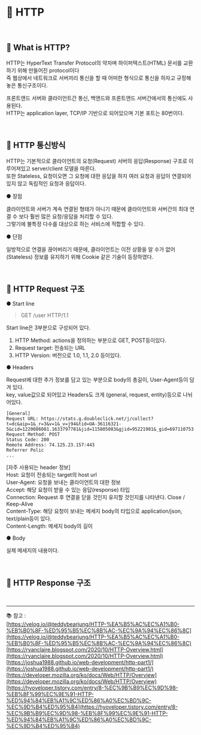 # 🔑 HTTP

<br>

## 📌 What is HTTP?

HTTP는 HyperText Transfer Protocol의 약자며 하이퍼텍스트(HTML) 문서를 교환하기 위해 만들어진 protocol이다<br>
즉 웹상에서 네트워크로 서버끼리 통신을 할 때 어떠한 형식으로 통신을 하자고 규정해 놓은 통신구조이다.

프론트앤드 서버와 클라이언트간 통신, 백앤드와 프론트앤드 서버간에서의 통신에도 사용된다.<br>
HTTP는 application layer, TCP/IP 기반으로 되어있으며 기본 포트는 80번이다.

<br>

## 📌 HTTP 통신방식

HTTP는 기본적으로 클라이언트의 요청(Request) 서버의 응답(Response) 구조로 이루어져있고 server/client 모델을 따른다.<br>
또한 Stateless, 요청이오면 그 요청에 대한 응답을 하지 여러 요청과 응답이 연결되어있지 않고 독립적인 요청과 응답이다.<br>

● 장점

클라이언트와 서버가 계속 연결된 형태가 아니기 때문에 클라이언트와 서버간의 최대 연결 수 보다 훨씬 많은 요청/응답을 처리할 수 있다.<br>
그렇기에 불특정 다수를 대상으로 하는 서비스에 적합할 수 있다.

● 단점

일방적으로 연결을 끊어버리기 때문에, 클라이언트는 이전 상황을 알 수가 없어(Stateless) 정보를 유지하기 위해 Cookie 같은 기술이 등장하였다. 

<br>

## 📌 HTTP Request 구조

● Start line

> GET /user HTTP/1.1

Start line은 3부분으로 구성되어 있다.<br>

1. HTTP Method: actions을 정의하는 부분으로 GET, POST등이있다.
2. Request target: 전송되는 URL
3. HTTP Version: 버전으로 1.0, 1.1, 2.0 등이있다.

● Headers

Request에 대한 추가 정보를 담고 있는 부분으로 body의 총길이, User-Agent등이 담겨 있다.<br>
key, value값으로 되어있고 Headers도 크게 (general, request, entity)등으로 나뉘어있다.

```
[General]
Request URL: https://stats.g.doubleclick.net/j/collect?t=dc&aip=1&_r=3&v=1&_v=j94&tid=UA-36116321-5&cid=1220086081.1633797781&jid=115805083&gjid=95221981&_gid=697110753.1635251935&_u=QACAAAAAAAAAAC~&z=1203385225
Request Method: POST
Status Code: 200 
Remote Address: 74.125.23.157:443
Referrer Polic
...
```

[자주 사용되는 header 정보]<br>
Host: 요청이 전송되는 target의 host url<br>
User-Agent: 요청을 보내는 클라이언트의 대한 정보<br>
Accept: 해당 요청이 받을 수 있는 응답(response) 타입<br>
Connection: Request 후 연결을 닫을 것인지 유지할 것인지를 나타낸다. Close / Keep-Alive<br>
Content-Type: 해당 요청이 보내는 메세지 body의 타입으로 application/json, text/plain등이 있다.<br>
Content-Length: 메세지 body의 길이<br>

● Body

실제 메세지의 내용이다.<br>

<br>

## 📌 HTTP Response 구조


<br>

---

📚 참고 : <br>
[https://velog.io/@teddybearjung/HTTP-%EA%B5%AC%EC%A1%B0-%EB%B0%8F-%ED%95%B5%EC%8B%AC-%EC%9A%94%EC%86%8C](https://velog.io/@teddybearjung/HTTP-%EA%B5%AC%EC%A1%B0-%EB%B0%8F-%ED%95%B5%EC%8B%AC-%EC%9A%94%EC%86%8C)
<br>
[https://ryanclaire.blogspot.com/2020/10/HTTP-Overview.html](https://ryanclaire.blogspot.com/2020/10/HTTP-Overview.html)
<br>
[https://joshua1988.github.io/web-development/http-part1/](https://joshua1988.github.io/web-development/http-part1/)
<br>
[https://developer.mozilla.org/ko/docs/Web/HTTP/Overview](https://developer.mozilla.org/ko/docs/Web/HTTP/Overview)
<br>
[https://hyoveloper.tistory.com/entry/8-%EC%9B%B9%EC%9D%98-%EB%8F%99%EC%9E%91-HTTP-%ED%94%84%EB%A1%9C%ED%86%A0%EC%BD%9C-%EC%9D%B4%ED%95%B4](https://hyoveloper.tistory.com/entry/8-%EC%9B%B9%EC%9D%98-%EB%8F%99%EC%9E%91-HTTP-%ED%94%84%EB%A1%9C%ED%86%A0%EC%BD%9C-%EC%9D%B4%ED%95%B4)
<br>